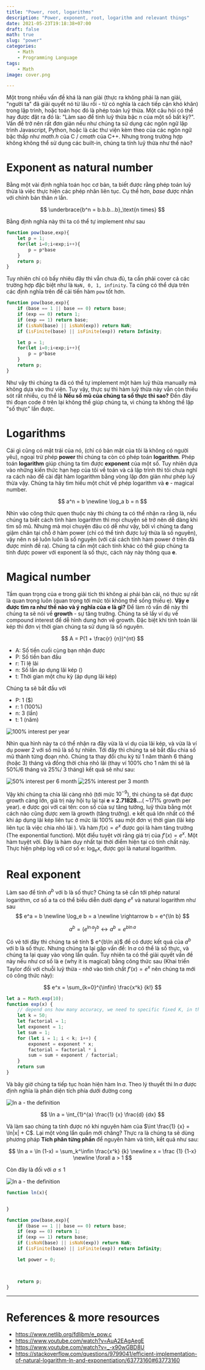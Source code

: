 ```yaml
---
title: "Power, root, logarithms"
description: "Power, exponent, root, logarithm and relevant things"
date: 2021-05-23T19:18:38+07:00
draft: false
math: true
slug: "power"
categories:
    - Math
    - Programming Language
tags:
    - Math
image: cover.png

---
```

Một trong nhiều vấn đề khá là nan giải (thực ra không phải là nan giải, "người ta" đã giải quyết nó từ lâu rồi - từ có nghĩa là cách tiếp cận khó khăn) trong lập trình, hoặc toán học đó là phép toán luỹ thừa. Một câu hỏi có thể hay được đặt ra đó là: "Làm sao để tính luỹ thừa bậc n của một số bất kỳ?". Vấn đề trở nên rất đơn giản nếu như chúng ta sử dụng các ngôn ngữ lập trình Javascript, Python, hoặc là các thư viện kèm theo của các ngôn ngữ bậc thấp như *math.h* của C / *cmath* của C++. Nhưng trong trường hợp không không thể sử dụng các built-in, chúng ta tính luỹ thừa như thế nào?

# Exponent as natural number
Bằng một vài định nghĩa toán học cơ bản, ta biết được rằng phép toán luỹ thừa là việc thực hiện các phép nhân liên tục. Cụ thể hơn, *base* được nhân với chính bản thân *n* lần.

$$
 \underbrace{b^n = b.b.b...b}_\text{n times} 
$$

Bằng định nghĩa này thì ta có thể tự implement như sau
```javascript
function pow(base,exp){
    let p = 1;
    for(let i=0;i<exp;i++){
        p = p*base
    }
    return p;
}
```

Tuy nhiên chỉ có bấy nhiêu đây thì vẫn chưa đủ, ta cần phải cover cả các trường hợp đặc biệt như là `NaN, 0, 1, infinity`. Ta cũng có thể dựa trên các định nghĩa trên để cải tiến hàm `pow` tốt hơn.

```javascript
function pow(base,exp){
    if (base == 1 || base == 0) return base;
    if (exp == 0) return 1;
    if (exp == 1) return base;
    if (isNaN(base) || isNaN(exp)) return NaN;
    if (isFinite(base) || isFinite(exp)) return Infinity;

    let p = 1;
    for(let i=0;i<exp;i++){
        p = p*base
    }
    return p;
}
```
Như vậy thì chúng ta đã có thể tự implement một hàm luỹ thừa manually mà không dựa vào thư viện. Tuy vậy, thực sự thì hàm luỹ thừa này vẫn còn thiếu sót rất nhiều, cụ thể là **Nếu số mũ của chúng ta số thực thì sao?** Đến đây thì đoạn code ở trên lại không thể giúp chúng ta, vì chúng ta không thể lặp "số thực" lần được.

# Logarithms
Cái gì cũng có mặt trái của nó, (chỉ có bản mặt của tôi là không có người yêu), ngoại trừ phép **power** thì chúng ta còn có phép toán **logarithm**. Phép toán **logarithm** giúp chúng ta tìm được **exponent** của một số. Tuy nhiên dựa vào những kiến thức hạn hẹp của tôi về toán và cả lập trình thì tôi chưa nghĩ ra cách nào để cài đặt hàm logarithm bằng vòng lặp đơn giản như phép luỹ thừa vậy. Chúng ta hãy tìm hiểu một chút về phép logarithm và **e** - magical number. 

$$
    a^n = b \newline
    \log_a b = n
$$

Nhìn vào công thức quen thuộc này thì chúng ta có thể nhận ra rằng là, nếu chúng ta biết cách tính hàm logarithm thì mọi chuyện sẽ trở nên dễ dàng khi tìm số mũ. Nhưng mà mọi chuyện đâu có dễ như vậy, bởi vì chúng ta đang giậm chân tại chỗ ở hàm power (chỉ có thể tính được luỹ thừa là số nguyên), vậy nên n sẽ luôn luôn là số nguyên (với cái cách tính hàm power ở trên đã được mình đề ra). Chúng ta cần một cách tính khác có thể giúp chúng ta tính được power với exponent là số thực, cách này này thông qua **e**.

# Magical number
Tầm quan trọng của e trong giải tích thì không ai phải bàn cãi, nó thực sự rất là quan trọng luôn (quan trọng tới mức tôi không thể sống thiếu e). **Vậy e được tìm ra như thế nào và ý nghĩa của e là gì?** Để làm rõ vấn đề này thì chúng ta sẽ nói về **growth** - sự tăng trưởng. Chúng ta sẽ lấy ví dụ về compound interest để dễ hình dung hơn về growth. Đặc biệt khi tính toán lãi kép thì đơn vị thời gian chúng ta sử dụng là số nguyên.

$$
    A = P(1 + \frac{r} {n})^{nt}
$$

- A: Số tiền cuối cùng bạn nhận được
- P: Số tiền ban đầu
- r: Tỉ lệ lãi
- n: Số lần áp dụng lãi kép ()
- t: Thời gian một chu kỳ (áp dụng lãi kép)


Chúng ta sẽ bắt đầu với 
- P: 1 ($)
- r: 1 (100%)
- n: 3 (lần)
- t: 1 (năm)

![100% interest per year](compound-interest-1.png)

Nhìn qua hình này ta có thể nhận ra đây vừa là ví dụ của lãi kép, và vừa là ví dụ power 2 với số mũ là số tự nhiên. Tới đây thì chúng ta sẽ bắt đầu chia số mũ thành từng đoạn nhỏ. Chúng ta thay đổi chu kỳ từ 1 năm thành 6 tháng (hoặc 3) tháng và đồng thời chia nhỏ lãi (thay ví 100% cho 1 năm thì sẽ là 50%/6 tháng và 25%/ 3 tháng) kết quả sẽ như sau:

![50% interest per 6 month](compound-interest-2.png)
![25% interest per 3 month](compound-interest-3.png)

Vậy khi chúng ta chia lãi càng nhỏ (tới mức $10^{-9}$), thì chúng ta sẽ đạt được growth càng lớn, giá trị này hội tụ lại tại **e = 2.71828...**( ~171% growth per year). e được gọi với cai tên: con số của sự tăng tưởng, luỹ thừa bằng một cách nào cũng được xem là growth (tăng trưởng). e kết quả lớn nhất có thể khi áp dụng lãi kép liên tục ở mức lãi 100% sau một đơn vị thời gian (lãi kép liên tục là việc chia nhỏ lãi ). Và hàm $f(x) = e^x$ được gọi là hàm tăng trưởng (The exponential function). Một điều tuyệt vời rằng giá trị của $f'(x) = e^x$. Một hàm tuyệt vời. Đây là hàm duy nhất tại thời điểm hiện tại có tính chất này. Thực hiện phép log với cơ số e: $\log_e x$, được gọi là natural logarithm. 

# Real exponent
Làm sao để tính $a^b$ với b là số thực? Chúng ta sẽ cần tới phép natural logarithm, cơ số a ta có thể biểu diễn dưới dạng $e^x$ và natural logarithm như sau
$$
    e^a = b \newline \log_e b = a \newline \rightarrow b = e^{\ln b} 
$$

$$
    a^b = (e^{\ln a})^{b} \leftrightarrow a^b = e^{b\ln a}
$$

Có vẻ tới đây thì chúng ta sẽ tính $ e^{b\ln a}$ để có được kết quả của $a^b$ với b là số thực. Nhưng chúng ta lại gặp vấn đề: $\ln a$ có thể là số thực, và chúng ta lại quay vào vòng lẩn quẩn. Tuy nhiên ta có thể giải quyết vấn đề này nếu như cơ số là e (why it is magical) bằng công thức sau (Khai triển Taylor đối với chuỗi luỹ thừa - nhờ vào tính chất $f'(x) = e^x$ nên chúng ta mới có công thức này):

$$
    e^x = \sum_{k=0}^{\infin} \frac{x^k} {k!}
$$


```javascript
let a = Math.exp(10);
function exp(x) {
    // depend ons how many accuracy, we need to specific fixed K, in this example
    let k = 50;
    let factorial = 1;
    let exponent = 1;
    let sum = 1;
    for (let i = 1; i < k; i++) {
        exponent = exponent * x;
        factorial = factorial * i
        sum = sum + exponent / factorial;
    }
    return sum
}
```
Và bây giờ chúng ta tiếp tục hoàn hiện hàm $\ln a$. Theo lý thuyết thì $\ln a$ được định nghĩa là phần diện tích phía dưới đường cong

![ln a - the definition](lna.png)

$$
    \ln a = \int_{1}^{a} \frac{1} {x} \frac{d} {dx}
$$

Và làm sao chúng ta tính được nó khi nguyên hàm của $\int \frac{1} {x} = \ln|x| + C$. Lại một vòng lẩn quẩn mới chăng? Thực ra là chúng ta sẽ dùng phương pháp **Tích phân từng phần** để nguyên hàm và tính, kết quả như sau:

$$
    \ln a = \ln (1-x) = \sum_k^\infin \frac{x^k} {k} \newline
    x = \frac {1} {1-x} \newline
    \forall a > 1
$$

Còn đây là đối với $a \le 1$

![ln a - the definition](lna-proven.png)


```javascript
function ln(x){


}

```



```javascript
function pow(base,exp){
    if (base == 1 || base == 0) return base;
    if (exp == 0) return 1;
    if (exp == 1) return base;
    if (isNaN(base) || isNaN(exp)) return NaN;
    if (isFinite(base) || isFinite(exp)) return Infinity;

    let power = 0;



    return p;
}
```
---
# References & more resources
- https://www.netlib.org/fdlibm/e_pow.c
- https://www.youtube.com/watch?v=AuA2EAgAegE
- https://www.youtube.com/watch?v=_-x90wGBD8U
- https://stackoverflow.com/questions/9799041/efficient-implementation-of-natural-logarithm-ln-and-exponentiation/63773160#63773160

